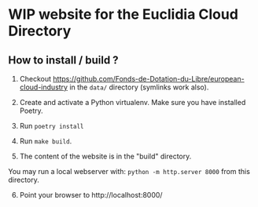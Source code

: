 WIP website for the Euclidia Cloud Directory
============================================


## How to install / build ?


1) Checkout https://github.com/Fonds-de-Dotation-du-Libre/european-cloud-industry in the `data/` directory
(symlinks work also).

2) Create and activate a Python virtualenv. Make sure you have installed Poetry.

3) Run `poetry install`

4) Run `make build`.

5) The content of the website is in the "build" directory. 

You may run a local webserver with: `python -m http.server 8000` from this directory.

6) Point your browser to http://localhost:8000/
